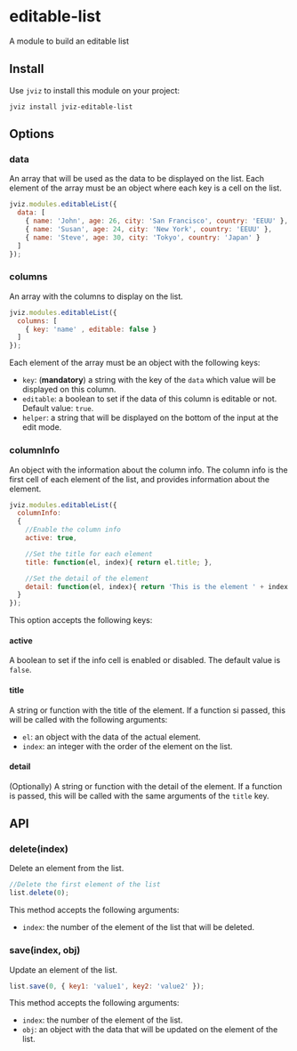 # editable-list

A module to build an editable list

## Install

Use `jviz` to install this module on your project:

```
jviz install jviz-editable-list
```

## Options

### data

An array that will be used as the data to be displayed on the list. Each element of the array must be an object where each key is a cell on the list.

```javascript
jviz.modules.editableList({
  data: [
    { name: 'John', age: 26, city: 'San Francisco', country: 'EEUU' },
    { name: 'Susan', age: 24, city: 'New York', country: 'EEUU' },
    { name: 'Steve', age: 30, city: 'Tokyo', country: 'Japan' }
  ]
});
```

### columns

An array with the columns to display on the list.

```javascript
jviz.modules.editableList({
  columns: [
    { key: 'name' , editable: false }
  ]
});
```

Each element of the array must be an object with the following keys:

- `key`: (**mandatory**) a string with the key of the `data` which value will be displayed on this column.
- `editable`: a boolean to set if the data of this column is editable or not. Default value: `true`.
- `helper`: a string that will be displayed on the bottom of the input at the edit mode.


### columnInfo

An object with the information about the column info. The column info is the first cell of each element of the list, and provides information about the element.

```javascript
jviz.modules.editableList({
  columnInfo:
  {
    //Enable the column info
    active: true,

    //Set the title for each element
    title: function(el, index){ return el.title; },

    //Set the detail of the element
    detail: function(el, index){ return 'This is the element ' + index + ' of my list.'; }
  }
});
```

This option accepts the following keys:

#### active

A boolean to set if the info cell is enabled or disabled. The default value is `false`.

#### title

A string or function with the title of the element. If a function si passed, this will be called with the following arguments:

- `el`: an object with the data of the actual element.
- `index`: an integer with the order of the element on the list.

#### detail

(Optionally) A string or function with the detail of the element. If a function is passed, this will be called with the same arguments of the `title` key.

## API

### delete(index)

Delete an element from the list.

```javascript
//Delete the first element of the list
list.delete(0);
```

This method accepts the following arguments:

- `index`: the number of the element of the list that will be deleted.

### save(index, obj)

Update an element of the list.

```javascript
list.save(0, { key1: 'value1', key2: 'value2' });
```

This method accepts the following arguments:

- `index`: the number of the element of the list.
- `obj`: an object with the data that will be updated on the element of the list.
